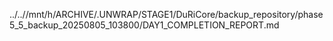 ../..//mnt/h/ARCHIVE/.UNWRAP/STAGE1/DuRiCore/backup_repository/phase5_5_backup_20250805_103800/DAY1_COMPLETION_REPORT.md
